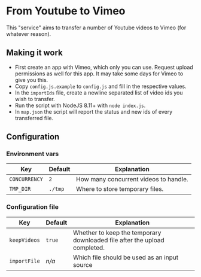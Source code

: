 # From Youtube to Vimeo

This "service" aims to transfer a number of Youtube videos to Vimeo (for whatever reason).

## Making it work

- First create an app with Vimeo, which only you can use. Request upload permissions as well for this app. It may take some days for Vimeo to give you this.
- Copy `config.js.example` to `config.js` and fill in the respective values.
- In the `importIds` file, create a newline separated list of video ids you wish to transfer.
- Run the script with NodeJS 8.11+ with `node index.js`.
- In `map.json` the script will report the status and new ids of every transferred file.

## Configuration

### Environment vars

| Key | Default | Explanation |
|---|---|---|
| `CONCURRENCY` | `2` | How many concurrent videos to handle. |
| `TMP_DIR` | `./tmp` | Where to store temporary files. |

### Configuration file

| Key | Default | Explanation |
|---|---|---|
| `keepVideos` | `true` | Whether to keep the temporary downloaded file after the upload completed. |
| `importFile` | _n/a_ | Which file should be used as an input source |
